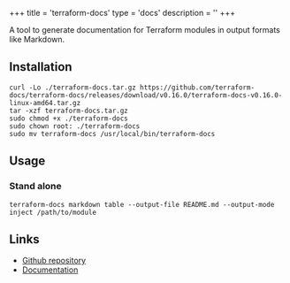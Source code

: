 +++
title = 'terraform-docs'
type = 'docs'
description = ''
+++

A tool to generate documentation for Terraform modules in output formats like Markdown.

## Installation

```shell
curl -Lo ./terraform-docs.tar.gz https://github.com/terraform-docs/terraform-docs/releases/download/v0.16.0/terraform-docs-v0.16.0-linux-amd64.tar.gz
tar -xzf terraform-docs.tar.gz
sudo chmod +x ./terraform-docs
sudo chown root: ./terraform-docs
sudo mv terraform-docs /usr/local/bin/terraform-docs
```

## Usage

### Stand alone

```shell
terraform-docs markdown table --output-file README.md --output-mode inject /path/to/module
```

## Links

- [Github repository](https://github.com/terraform-docs/terraform-docs/)
- [Documentation](https://terraform-docs.io/)
